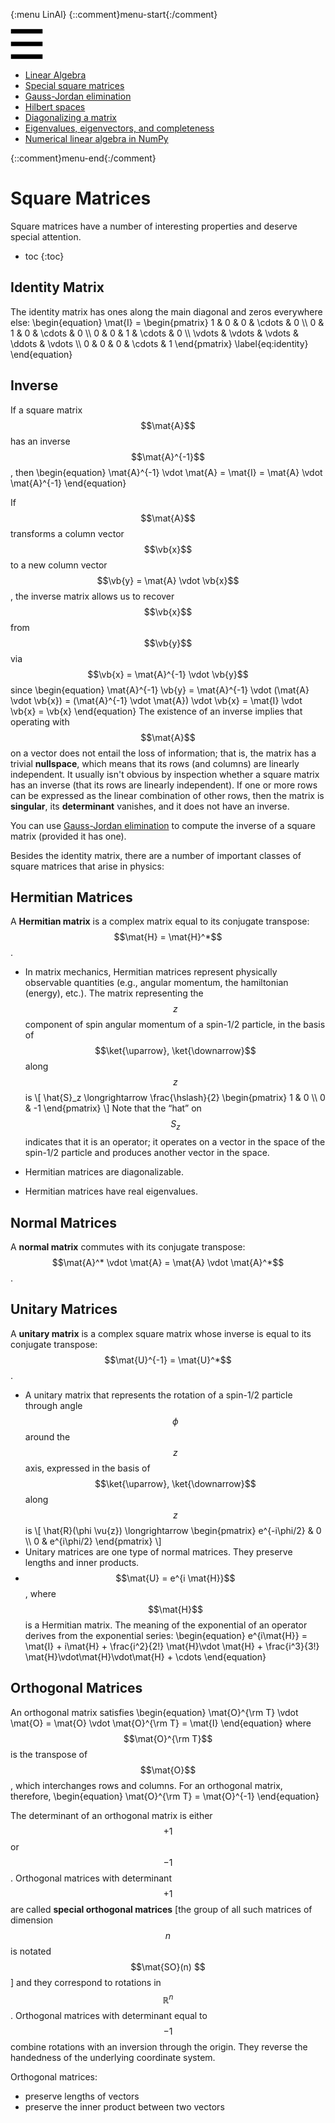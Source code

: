 {:menu LinAl}
{::comment}menu-start{:/comment}

<div class="dropdown">
<label id="hamburger-menu"><img id="hamburger" src="figs/hamburger.png"></label>
<div class="dropdown-content">
<ul>
<li><a href="LA-LinearAlgebra.html">Linear Algebra</a></li>
<li><a href="LA-SquareMatrices.html">Special square matrices</a></li>
<li><a href="LA-GaussJordan.html">Gauss-Jordan elimination</a></li>
<li><a href="LA-HilbertSpace.html">Hilbert spaces</a></li>
<li><a href="LA-Diagonalization.html">Diagonalizing a matrix</a></li>
<li><a href="LA-Eigenvectors.html">Eigenvalues, eigenvectors, and completeness</a></li>
<li><a href="LA-NumericalLinearAlgebra.html">Numerical linear algebra in NumPy</a></li>
</ul>
</div>
</div>

{::comment}menu-end{:/comment}



# Square Matrices

Square matrices have a number of interesting properties and deserve special attention.

* toc
{:toc}

## Identity Matrix

The identity matrix has ones along the main diagonal and zeros everywhere else:
\begin{equation}
  \mat{I} = \begin{pmatrix}
    1 & 0 & 0 & \cdots & 0 \\\ 
    0 & 1 & 0 & \cdots & 0 \\\ 
    0 & 0 & 1 & \cdots & 0 \\\ 
    \vdots & \vdots & \vdots & \ddots & \vdots \\\ 
    0 & 0 & 0 & \cdots & 1
    \end{pmatrix}
    \label{eq:identity}
\end{equation}

## Inverse

If a square matrix $$\mat{A}$$ has an inverse $$\mat{A}^{-1}$$, then
\begin{equation}
  \mat{A}^{-1} \vdot \mat{A} = \mat{I} = \mat{A} \vdot \mat{A}^{-1}
\end{equation}

If $$\mat{A}$$ transforms a column vector $$\vb{x}$$ to a new column vector $$\vb{y} = \mat{A} \vdot \vb{x}$$, the inverse matrix allows us to recover $$\vb{x}$$ from  $$\vb{y}$$ via $$\vb{x} = \mat{A}^{-1} \vdot \vb{y}$$ since
\begin{equation}
  \mat{A}^{-1} \vb{y} = \mat{A}^{-1} \vdot (\mat{A} \vdot \vb{x}) = (\mat{A}^{-1} \vdot \mat{A}) \vdot \vb{x} =
   \mat{I} \vdot \vb{x} = \vb{x}
\end{equation}
The existence of an inverse implies that operating with $$\mat{A}$$ on a vector does not entail the loss of information; that is, the matrix has a trivial **nullspace**, which means that its rows (and columns) are linearly independent. It usually isn't obvious by inspection whether a square matrix has an inverse (that its rows are linearly independent). If one or more rows can be expressed as the linear combination of other rows, then the matrix is **singular**, its **determinant** vanishes, and it does not have an inverse. 

You can use [Gauss-Jordan elimination](LA-GaussJordan.md) to compute the inverse of a square matrix (provided it has one).


Besides the identity matrix, there are a number of important classes of square matrices that arise in physics:

## Hermitian Matrices

A **Hermitian matrix** is a complex matrix equal to its conjugate transpose: $$\mat{H} = \mat{H}^*$$.

+ In matrix mechanics, Hermitian matrices represent physically observable quantities (e.g., angular momentum, the hamiltonian (energy), etc.). The matrix representing the $$z$$ component of spin angular momentum of a spin-1/2 particle, in the basis of $$\ket{\uparrow}, \ket{\downarrow}$$ along $$z$$ is
\\[
  \hat{S}_z \longrightarrow
  \frac{\hslash}{2} \begin{pmatrix}
    1 & 0 \\\ 0 & -1
  \end{pmatrix}
\\]
Note that the “hat” on $$S_z$$ indicates that it is an operator; it operates on a vector in the space of the spin-1/2 particle and produces another vector in the space.

+ Hermitian matrices are diagonalizable.
+ Hermitian matrices have real eigenvalues.

## Normal Matrices

A **normal matrix** commutes with its conjugate transpose: $$\mat{A}^* \vdot \mat{A} = \mat{A} \vdot \mat{A}^*$$.

## Unitary Matrices

A **unitary matrix** is a complex square matrix whose inverse is equal to its conjugate transpose: $$\mat{U}^{-1} = \mat{U}^*$$. 


+ A unitary matrix that represents the rotation of a spin-1/2 particle through angle $$\phi$$ around the $$z$$ axis, expressed in the basis of $$\ket{\uparrow}, \ket{\downarrow}$$ along $$z$$ is
\\[
  \hat{R}(\phi \vu{z}) \longrightarrow \begin{pmatrix}
    e^{-i\phi/2} & 0 \\\ 
    0 & e^{i\phi/2}
  \end{pmatrix}
\\]
+ Unitary matrices are one type of normal matrices. They preserve lengths and inner products.
+ $$\mat{U} = e^{i \mat{H}}$$, where $$\mat{H}$$ is a Hermitian matrix. The meaning of the exponential of an operator derives from the exponential series:
\begin{equation}
  e^{i\mat{H}} = \mat{I} + i\mat{H} + \frac{i^2}{2!} \mat{H}\vdot \mat{H} + \frac{i^3}{3!} \mat{H}\vdot\mat{H}\vdot\mat{H} + \cdots
\end{equation}

## Orthogonal Matrices

An orthogonal matrix satisfies
\begin{equation}
  \mat{O}^{\rm T} \vdot \mat{O} = \mat{O} \vdot \mat{O}^{\rm T} = \mat{I}
\end{equation}
where $$\mat{O}^{\rm T}$$ is the transpose of $$\mat{O}$$, which interchanges rows and columns. For an orthogonal matrix, therefore,
\begin{equation}
  \mat{O}^{\rm T} = \mat{O}^{-1}
\end{equation}

The determinant of an orthogonal matrix is either $$+1$$ or $$-1$$. Orthogonal matrices with determinant $$+1$$ are called **special orthogonal matrices** [the group of all such matrices of dimension $$n$$ is notated $$\mat{SO}(n) $$] and they correspond to rotations in $$\mathbb{R}^n$$. Orthogonal matrices with determinant equal to $$-1$$ combine rotations with an inversion through the origin. They reverse the handedness of the underlying coordinate system.

Orthogonal matrices:

+ preserve lengths of vectors
+ preserve the inner product between two vectors

